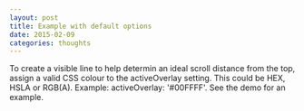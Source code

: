 ```yaml
---
layout: post
title: Example with default options
date: 2015-02-09
categories: thoughts
---
```


To create a visible line to help determin an ideal scroll distance from the top, assign a valid CSS colour to the activeOverlay setting. This could be HEX, HSLA or RGB(A). Example: activeOverlay: '#00FFFF'. See the demo for an example.